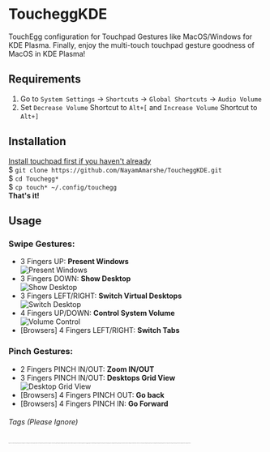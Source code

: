 # ToucheggKDE
TouchEgg configuration for Touchpad Gestures like MacOS/Windows for KDE Plasma. Finally, enjoy the multi-touch touchpad gesture goodness of MacOS in KDE Plasma!

## Requirements
1. Go to `System Settings` -> `Shortcuts` -> `Global Shortcuts` -> `Audio Volume`
2. Set `Decrease Volume` Shortcut to `Alt+[` and `Increase Volume` Shortcut to `Alt+]`

## Installation
[Install touchpad first if you haven't already](https://github.com/JoseExposito/touchegg)   
$ `git clone https://github.com/NayamAmarshe/ToucheggKDE.git`   
$ `cd Touchegg*`   
$ `cp touch* ~/.config/touchegg`   
**That's it!**

## Usage
### Swipe Gestures:
  - 3 Fingers UP: **Present Windows**   
  ![Present Windows](https://s2.gifyu.com/images/Present-Windows.gif)
  - 3 Fingers DOWN: **Show Desktop**   
    ![Show Desktop](https://s2.gifyu.com/images/Show-desktop.gif)
  - 3 Fingers LEFT/RIGHT: **Switch Virtual Desktops**   
    ![Switch Desktop](https://s2.gifyu.com/images/Switch-Desktop.gif)
  - 4 Fingers UP/DOWN: **Control System Volume**   
    ![Volume Control](https://s2.gifyu.com/images/Volume-Change.gif)
  - [Browsers] 4 Fingers LEFT/RIGHT: **Switch Tabs**

### Pinch Gestures:
  - 2 Fingers PINCH IN/OUT: **Zoom IN/OUT**
  - 3 Fingers PINCH IN/OUT: **Desktops Grid View**   
    ![Desktop Grid View](https://s2.gifyu.com/images/Desktop-Grid.gif)
  - [Browsers] 4 Fingers PINCH OUT: **Go back**
  - [Browsers] 4 Fingers PINCH IN: **Go Forward**  





###### Tags (Please Ignore)
<sub><sup><sub><sup><sub><sup><sub><sup><sub><sup><sub><sup><sub><sup><sub><sup>kde,gestures,macos,kde plasma,touchpad gestures,linux gestures,linux touchpad gestures,macos theme,linux gestures touchpad,touchpad gestures ubuntu,kde connect features,linux multitouch gestures,add multi touch trackpad gestures on linux,elementary os gestures,fusuma gestures,trackpad gestures,gestures elementary os,kde plasma customization,mouse gestures,kde connect ubuntu,linux touchpad gestures like mac,touchegg gestures,gestures on ubuntu,linux trackpad gestures,trackpad gestures linux, linux,linux gestures,linux touchpad gestures,gestures,touchpad gestures,linux multitouch gestures,linux gestures touchpad,linux distro,add multi touch trackpad gestures on linux,linux help,linux 2019,linux tutorial 2019,mac trackpad gestures,trackpad gestures,linux gesture mac,gesture su linux,linux gesture,linux trackpad gestures,trackpad gestures linux,macbook-like gestures linux,touchpad gestures linux,swipe gestures for linux,linux touchpad gestures like mac,touchpad gestures linux mint</sup></sub></sup></sub></sup></sub></sup></sub></sup></sub></sup></sub></sup></sub></sup></sub>
